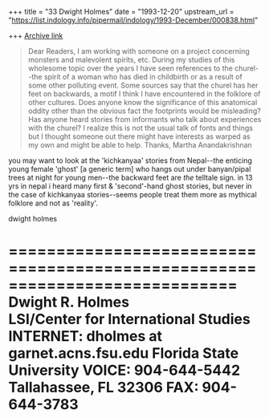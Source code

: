 +++
title = "33 Dwight Holmes"
date = "1993-12-20"
upstream_url = "https://list.indology.info/pipermail/indology/1993-December/000838.html"

+++
[Archive link](https://list.indology.info/pipermail/indology/1993-December/000838.html)

> 
> Dear Readers,
> 	I am working with someone on a project concerning monsters and 
> malevolent spirits, etc.  During my studies of this wholesome topic over 
> the years I have seen references to the churel--the spirit of a woman who 
> has died in childbirth or as a result of some other polluting event.  Some 
> sources say that the churel has her feet on backwards, a motif I think I 
> have encountered in the folklore of other cultures. Does anyone know the 
> significance of this anatomical oddity other than the obvious fact the 
> footprints would be misleading?  Has anyone heard stories from informants 
> who talk about experiences with the churel?
> 	I realize this is not the usual talk of fonts and things but I 
> thought someone out there might have interests as warped as my own and 
> might be able to help.
> 	Thanks,
> Martha Anandakrishnan
>  
> 
> 
you may want to look at the 'kichkanyaa' stories from Nepal--the enticing
young female 'ghost' [a generic term] who hangs out under banyan/pipal
trees at night for young men--the backward feet are *the* telltale sign.
in 13 yrs in nepal i heard many first & 'second'-hand ghost stories,
but never in the case of kichkanyaa stories--seems people treat them
more as mythical folklore and not as 'reality'.

dwight holmes

============================================================================
Dwight R. Holmes                                       
LSI/Center for International Studies   INTERNET: dholmes at garnet.acns.fsu.edu
Florida State University                                 VOICE: 904-644-5442
Tallahassee, FL 32306                                      FAX: 904-644-3783
============================================================================






